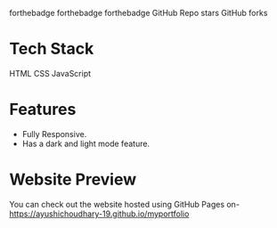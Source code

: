 
forthebadge   forthebadge   forthebadge   GitHub Repo stars   GitHub forks

# Tech Stack
HTML
CSS
JavaScript

# Features
- Fully Responsive. 
- Has a dark and light mode feature.

# Website Preview
You can check out the website hosted using GitHub Pages on- https://ayushichoudhary-19.github.io/myportfolio


